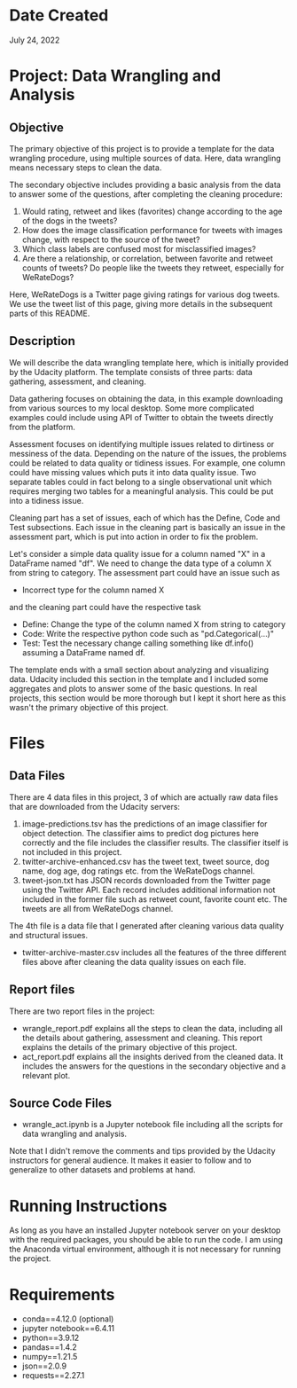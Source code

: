 # Date Created

July 24, 2022

# Project: Data Wrangling and Analysis

## Objective

The primary objective of this project is to provide a template for the data wrangling procedure, using multiple sources of data. Here, data wrangling means necessary steps to clean the data.

The secondary objective includes providing a basic analysis from the data to answer some of the questions, after completing the cleaning procedure:

  1.  Would rating, retweet and likes (favorites) change according to the age of the dogs in
  the tweets?
  2. How does the image classification performance for tweets with images change, with
  respect to the source of the tweet?
  3. Which class labels are confused most for misclassified images?
  4. Are there a relationship, or correlation, between favorite and retweet counts of tweets? Do people like the tweets they retweet, especially for WeRateDogs?

Here, WeRateDogs is a Twitter page giving ratings for various dog tweets. We use the tweet list of this page, giving more details in the subsequent parts of this README.

## Description

We will describe the data wrangling template here, which is initially provided by the Udacity platform. The template consists of three parts: data gathering, assessment, and cleaning.

Data gathering focuses on obtaining the data, in this example downloading from various sources to my local desktop. Some more complicated examples could include using API of Twitter to obtain the tweets directly from the platform.

Assessment focuses on identifying multiple issues related to dirtiness or messiness of the data. Depending on the nature of the issues, the problems could be related to data quality or tidiness issues. For example, one column could have missing values which puts it into data quality issue. Two separate tables could in fact belong to a single observational unit which requires merging two tables for a meaningful analysis. This could be put into a tidiness issue.

Cleaning part has a set of issues, each of which has the Define, Code and Test subsections. Each issue in the cleaning part is basically an issue in the assessment part, which is put into action in order to fix the problem.

Let's consider a simple data quality issue for a column named "X" in a DataFrame named "df". We need to change the data type of a column X from string to category. The assessment part could have an issue such as

  - Incorrect type for the column named X

and the cleaning part could have the respective task

  - Define: Change the type of the column named X from string to category
  - Code: Write the respective python code such as "pd.Categorical(...)"
  - Test: Test the necessary change calling something like df.info() assuming a DataFrame named df.

The template ends with a small section about analyzing and visualizing data. Udacity included this section in the template and I included some aggregates and plots to answer some of the basic questions. In real projects, this section would be more thorough but I kept it short here as this wasn't the primary objective of this project.

# Files

## Data Files

There are 4 data files in this project, 3 of which are actually raw data files that are downloaded from the Udacity servers:

  1. image-predictions.tsv has the predictions of an image classifier for object detection. The classifier aims to predict dog pictures here correctly and the file includes the classifier results. The classifier itself is not included in this project.
  2. twitter-archive-enhanced.csv has the tweet text, tweet source, dog name, dog age, dog ratings etc. from the WeRateDogs channel.
  3. tweet-json.txt has JSON records downloaded from the Twitter page using the Twitter API. Each record includes additional information not included in the former file such as retweet count, favorite count etc. The tweets are all from WeRateDogs channel.

The 4th file is a data file that I generated after cleaning various data quality and structural issues.

  - twitter-archive-master.csv includes all the features of the three different files above after cleaning the data quality issues on each file.

## Report files

There are two report files in the project:

  - wrangle_report.pdf explains all the steps to clean the data, including all the details about gathering, assessment and cleaning. This report explains the details of the primary objective of this project.
  - act_report.pdf explains all the insights derived from the cleaned data. It includes the answers for the questions in the secondary objective and a relevant plot.

## Source Code Files

  - wrangle_act.ipynb is a Jupyter notebook file including all the scripts for data wrangling and analysis.

Note that I didn't remove the comments and tips provided by the Udacity instructors for general audience. It makes it easier to follow and to generalize to other datasets and problems at hand.

# Running Instructions

As long as you have an installed Jupyter notebook server on your desktop with the required packages, you should be able to run the code. I am using the Anaconda virtual environment, although it is not necessary for running the project.

# Requirements

  - conda==4.12.0 (optional)
  - jupyter notebook==6.4.11
  - python==3.9.12
  - pandas==1.4.2
  - numpy==1.21.5
  - json==2.0.9
  - requests==2.27.1
